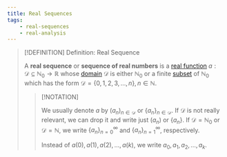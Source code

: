 ```yaml
---
title: Real Sequences
tags:
    - real-sequences
    - real-analysis
---
```


>[!DEFINITION] Definition: Real Sequence
>
>A **real sequence** or **sequence of real numbers** is a [real function](../Functions%20of%20the%20Real%20Numbers.md#Real%20Functions) $a: \mathcal{D} \subseteq \mathbb{N}_0 \to \mathbb{R}$ whose [domain](../../Functions/Functions.md) $\mathcal{D}$ is either $\mathbb{N}_0$ or a finite [subset](../../../Set%20Theory/Sets.md) of $\mathbb{N}_0$ which has the form $\mathcal{D} = \{0,1,2,3,\dotsc, n\}, n \in \mathbb{N}$.
>
>>[!NOTATION]
>>
>>We usually denote $a$ by $(a_n)_{n \in \mathcal{D}}$ or $\{a_n\}_{n \in \mathcal{D}}$. If $\mathcal{D}$ is not really relevant, we can drop it and write just $(a_n)$ or $\{a_n\}$. If $\mathcal{D} = \mathbb{N}_0$ or $\mathcal{D} = \mathbb{N}$, we write $\{a_n\}_{n = 0}^{\infty}$ and $\{a_n\}_{n = 1}^{\infty}$, respectively.
>>
>>Instead of $a(0), a(1), a(2), \dotsc, a(k)$, we write $a_0, a_1, a_2, \dotsc, a_k$.
>>
>